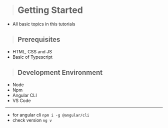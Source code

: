 ># Getting Started

- All basic topics in this tutorials

>## Prerequisites
- HTML, CSS and JS
- Basic of Typescript

>## Development Environment
- Node
- Npm
- Angular CLI
- VS Code
  
---

- for angular cli `npm i -g @angular/cli`
- check version `ng v`
